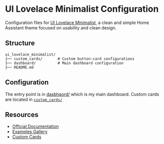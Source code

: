 # UI Lovelace Minimalist Configuration

Configuration files for [UI Lovelace Minimalist](https://ui-lovelace-minimalist.github.io/UI/), a clean and simple Home Assistant theme focused on usability and clean design.

## Structure

```
ui_lovelace_minimalist/
├── custom_cards/       # Custom button-card configurations
├── dashboard/          # Main dashboard configuration
├── README.md
```

## Configuration

The entry point is in [dasbhaord/](dashboard/) which is my main dashboard. Custom cards are located in [`custom_cards/`](custom_cards/)

## Resources

- [Official Documentation](https://ui-lovelace-minimalist.github.io/UI/)
- [Examples Gallery](https://ui-lovelace-minimalist.github.io/UI/examples)
- [Custom Cards](https://ui-lovelace-minimalist.github.io/UI/custom_cards)
